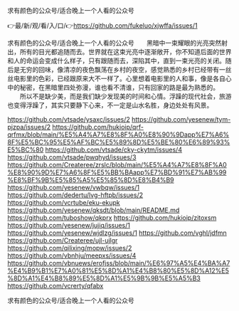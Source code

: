 求有颜色的公众号/适合晚上一个人看的公众号

👉最/新/观/看/入/口/👉https://github.com/fukeluo/xjwffa/issues/1

求有颜色的公众号/适合晚上一个人看的公众号　　黑暗中一束耀眼的光亮突然射出，所有的目光都追随而去。世界就在这束光亮中逐渐敞开，你不知道后面的世界和人的命运会变成什么样子，只有跟随而去，深陷其中，直到一束光亮的关闭。随后是无穷的回味，像清凉的夜色飘荡在乡村的夜空，感觉熟悉的乡村已经带有一丝丝电影里的色彩，已经跟原来大不一样了。心里想着电影里的人和事，像是各自心中的秘密，在黑暗里四处弥漫，谁也看不清谁，只有回家的路是最为熟悉的。
　　所以不是缺少美，而是我们缺少发现美的时间和心情。浮躁的现代社会，旅游也变得浮躁了，其实只要静下心来，不一定是山水名胜，身边处处有风景。


https://github.com/vtsade/ysaxc/issues/2
https://github.com/yesenew/tym-pjzpa/issues/2
https://github.com/hukioip/qrf-qrfmx/blob/main/%E5%A4%A7%E8%8F%A0%E8%90%9Dapp%E7%A6%8F%E5%BC%95%E5%AF%BC%E5%89%8D%E5%BE%80%E6%89%93%E5%BC%80
https://github.com/vtsade/cky-ckytm/issues/4
https://github.com/vtsade/pwqhyd/issues/3
https://github.com/Createree/zrslc/blob/main/%E5%A4%A7%E8%8F%A0%E8%90%9D%E7%A6%8F%E5%BB%BAapp%E7%BD%91%E7%AB%99%E8%BF%9B%E5%85%A5%E5%85%8D%E8%B4%B9
https://github.com/yesenew/vwbqw/issues/1
https://github.com/dedertu/lvg-hftpb/issues/2
https://github.com/vcrtube/eku-ekupk
https://github.com/yesenew/qksdt/blob/main/README.md
https://github.com/tuboshow/qkprx
https://github.com/hukioip/zitoxsm
https://github.com/yesenew/jujiq/issues/1
https://github.com/yesenew/wjdlzg/issues/1
https://github.com/vghl/jdfmn
https://github.com/Createree/ujl-ujlgr
https://github.com/qilixing/mopw/issues/2
https://github.com/vbnhju/meepxs/issues/4
https://github.com/vbnuews/erofjss/blob/main/%E6%97%A5%E4%BA%A7%E4%B9%B1%E7%A0%81%E5%8D%A1%E4%B8%80%E5%8D%A12%E5%8D%A1%E4%B8%89%E5%8D%A1%E5%9B%9B%E5%A5%B3
https://github.com/vcrerty/qfabx

求有颜色的公众号/适合晚上一个人看的公众号
